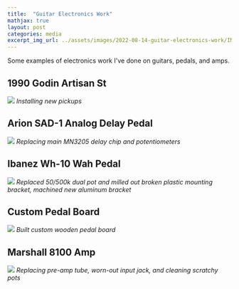 ```yaml
---
title:  "Guitar Electronics Work"
mathjax: true
layout: post
categories: media
excerpt_img_url: ../assets/images/2022-08-14-guitar-electronics-work/IMG_0638_2.png
---
```


Some examples of electronics work I've done on guitars, pedals, and amps.

## 1990 Godin Artisan St
![](/assets/images/2022-08-14-guitar-electronics-work/IMG_0247_294.png)
*Installing new pickups*

## Arion SAD-1 Analog Delay Pedal
![](/assets/images/2022-08-14-guitar-electronics-work/IMG_0638_2.png)
*Replacing main MN3205 delay chip and potentiometers*

## Ibanez Wh-10 Wah Pedal
![](/assets/images/2022-08-14-guitar-electronics-work/DSC_02422.png)
*Replaced 50/500k dual pot and milled out broken plastic mounting bracket, machined new aluminum bracket*

## Custom Pedal Board
![](/assets/images/2022-08-14-guitar-electronics-work/DSC_0045.JPG)
*Built custom wooden pedal board*

## Marshall 8100 Amp
![](/assets/images/2022-08-14-guitar-electronics-work/IMG_0221_2.png)
*Replacing pre-amp tube, worn-out input jack, and cleaning scratchy pots*





